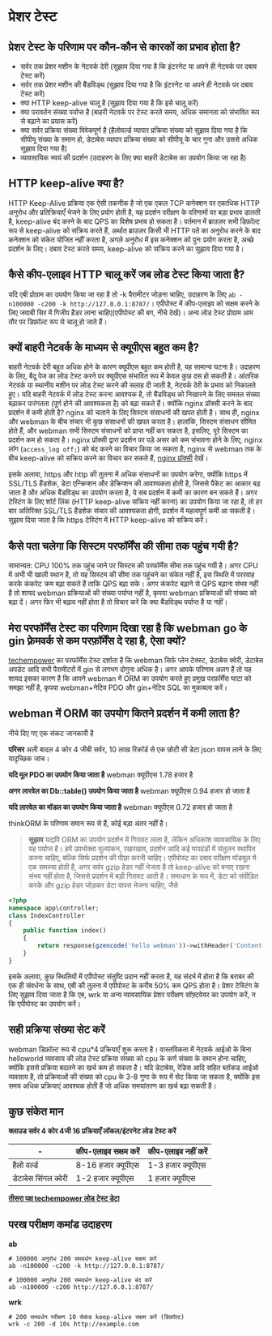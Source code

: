 # प्रेशर टेस्ट

## प्रेशर टेस्ट के परिणाम पर कौन-कौन से कारकों का प्रभाव होता है?
* सर्वर तक प्रेशर मशीन के नेटवर्क देरी (सुझाव दिया गया है कि इंटरनेट या अपने ही नेटवर्क पर दबाव टेस्ट करें)
* सर्वर तक प्रेशर मशीन की बैंडविड्थ (सुझाव दिया गया है कि इंटरनेट या अपने ही नेटवर्क पर दबाव टेस्ट करें)
* क्या HTTP keep-alive चालू है (सुझाव दिया गया है कि इसे चालू करें)
* क्या परावर्तन संख्या पर्याप्त है (बाहरी नेटवर्क पर टेस्ट करते समय, अधिक समानता को संभावित रूप से बढ़ाने का प्रयास करें)
* क्या सर्वर प्रक्रिया संख्या विवेकपूर्ण है (हैलोवर्ल्ड व्यापार प्रक्रिया संख्या को सुझाव दिया गया है कि सीपीयू संख्या के समान हो, डेटाबेस व्यापार प्रक्रिया संख्या को सीपीयू के चार गुना और उससे अधिक सुझाव दिया गया है)
* व्यावसायिक स्वयं की प्रदर्शन (उदाहरण के लिए क्या बाहरी डेटाबेस का उपयोग किया जा रहा है)

## HTTP keep-alive क्या है?
HTTP Keep-Alive प्रक्रिया एक ऐसी तकनीक है जो एक एकल TCP कनेक्शन पर एकाधिक HTTP अनुरोध और प्रतिक्रियाएँ भेजने के लिए प्रयोग होती है, यह प्रदर्शन परीक्षण के परिणामों पर बड़ा प्रभाव डालती है, keep-alive बंद करने के बाद QPS का विशेष प्रभाव हो सकता है।
वर्तमान में ब्राउज़र सभी डिफ़ॉल्ट रूप से keep-alive को सक्रिय करते हैं, अर्थात ब्राउज़र किसी भी HTTP पते का अनुरोध करने के बाद कनेक्शन को संकेत योजित नहीं करता है, अगले अनुरोध में इस कनेक्शन को पुनः प्रयोग करता है, अच्छे प्रदर्शन के लिए।
दबाव टेस्ट करते समय, keep-alive को सक्रिय करने का सुझाव दिया गया है।
## कैसे कीप-एलाइव HTTP चालू करें जब लोड टेस्ट किया जाता है?
यदि एबी प्रोग्राम का उपयोग किया जा रहा है तो -k पैरामीटर जोड़ना चाहिए, उदाहरण के लिए `ab -n100000 -c200 -k http://127.0.0.1:8787/`।
एपीपोस्ट में कीप-एलाइव को सक्षम करने के लिए जवाबी सिर में गिजीप हैडर लाना चाहिए(एपीपोस्ट की बग, नीचे देखें)।
अन्य लोड टेस्ट प्रोग्राम आम तौर पर डिफ़ॉल्ट रूप से चालू हो जाते हैं।

## क्यों बाहरी नेटवर्क के माध्यम से क्यूपीएस बहुत कम है?
बाहरी नेटवर्क देरी बहुत अधिक होने के कारण क्यूपीएस बहुत कम होती है, यह सामान्य घटना है। उदाहरण के लिए, बैदू पेज का लोड टेस्ट करने पर क्यूपीएस संभावित रूप में केवल कुछ दस हो सकती है।
आंतरिक नेटवर्क या स्थानीय मशीन पर लोड टेस्ट करने की सलाह दी जाती है, नेटवर्क देरी के प्रभाव को निकालते हुए।
यदि बाहरी नेटवर्क में लोड टेस्ट करना आवश्यक है, तो बैंडविड्थ को निखारने के लिए समतल संख्या बढ़ाकर पारंगतता (पूर्ण होने की आवश्यकता है) को बढ़ा सकते हैं।
क्योंकि nginx प्रॉक्सी करने के बाद प्रदर्शन में कमी होती है?
nginx को चलाने के लिए सिस्टम संसाधनों की खपत होती है। साथ ही, nginx और webman के बीच संचार भी कुछ संसाधनों की खपत करता है।
हालांकि, सिस्टम संसाधन सीमित होते हैं, और webman सभी सिस्टम संसाधनों को प्राप्त नहीं कर सकता है, इसलिए, पूरे सिस्टम का प्रदर्शन कम हो सकता है।
nginx प्रॉक्सी द्वारा प्रदर्शन पर पड़े असर को कम संभावना होने के लिए, nginx लॉग (`access_log off;`) को बंद करने का विचार किया जा सकता है, 
nginx से webman तक के बीच keep-alive को सक्रिय करने का विचार कर सकते हैं, [nginx प्रॉक्सी](nginx-proxy.md) देखें।

इसके अलावा, https और http की तुलना में अधिक संसाधनों का उपयोग करेगा, क्योंकि https में SSL/TLS हैंडशेक, डेटा एन्क्रिप्शन और डेक्रिप्शन की आवश्यकता होती है, 
जिससे पैकेट का आकार बढ़ जाता है और अधिक बैंडविड्थ का उपयोग करता है, ये सब प्रदर्शन में कमी का कारण बन सकते हैं।
अगर टेस्टिंग के लिए शॉर्ट लिंक (HTTP keep-alive सक्रिय नहीं करना) का उपयोग किया जा रहा है,  तो हर बार अतिरिक्त SSL/TLS हैंडशेक संचार की आवश्यकता होगी, प्रदर्शन में महत्वपूर्ण कमी आ सकती है।
सुझाव दिया जाता है कि https टेस्टिंग में HTTP keep-alive को सक्रिय करें।
## कैसे पता चलेगा कि सिस्टम परफॉर्मेंस की सीमा तक पहुंच गयी है?
सामान्यत: CPU 100% तक पहुंच जाने पर सिस्टम की परफॉर्मेंस सीमा तक पहुंच गयी है। अगर CPU में अभी भी खाली स्थान है, तो यह सिस्टम की सीमा तक पहुंचने का संकेत नहीं है, इस स्थिति में पररवाह करके कंकरेट क्रम बढ़ा सकते हैं ताकि QPS बढ़ा सके।
अगर कंकरेट बढ़ाने से QPS बढ़ाना संभव नहीं है तो शायद webman प्रक्रियाओं की संख्या पर्याप्त नहीं है, कृपया webman प्रक्रियाओं की संख्या को बढ़ा दें। अगर फिर भी बढ़ाव नहीं होता है तो विचार करें कि क्या बैंडविड्थ पर्याप्त है या नहीं।

## मेरा परफॉर्मेंस टेस्ट का परिणाम दिखा रहा है कि webman go के gin फ़्रेमवर्क से कम परफ़ॉर्मेंस दे रहा है, ऐसा क्यों?
[techempower](https://www.techempower.com/benchmarks/#section=data-r21&hw=ph&test=db&l=zijnjz-6bj&a=2&f=1ekg-cbcw-2t4w-27wr68-pc0-iv9slc-0-1ekgw-39g-kxs00-o0zk-5jsetl-2x8doc-2) का परफॉर्मेंस टेस्ट दर्शाता है कि webman सिर्फ प्लेन टेक्स्ट, डेटाबेस क्वेरी, डेटाबेस अपडेट आदि सभी पैरामीटरों में gin से लगभग दोगुना अधिक है। अगर आपके परिणाम अलग हैं तो यह शायद इसका कारण है कि आपने webman में ORM का उपयोग करते हुए प्रमुख परफ़ॉर्मेंस घाटा को समझा नहीं है, कृपया webman+नेटिव PDO और gin+नेटिव SQL का मुकाबला करें।
## webman में ORM का उपयोग कितने प्रदर्शन में कमी लाता है?

नीचे दिए गए एक संकट जानकारी है

**परिसर**
अली बादल 4 कोर 4 जीबी सर्वर, 10 लाख रिकॉर्ड से एक छोटी सी डेटा json वापस लाने के लिए यादृच्छिक जांच।

**यदि मूल PDO का उपयोग किया जाता है**
webman क्यूपीएस 1.78 हजार है

**अगर लारवेल का Db::table() उपयोग किया जाता है**
webman क्यूपीएस 0.94 हजार हो जाता है

**यदि लारवेल का मॉडल का उपयोग किया जाता है**
webman क्यूपीएस 0.72 हजार हो जाता है

thinkORM के परिणाम समान रूप से हैं, कोई बड़ा अंतर नहीं है।

> **सुझाव**
> यद्यपि ORM का उपयोग प्रदर्शन में गिरावट लाता है, लेकिन अधिकांश व्यावसायिक के लिए यह पर्याप्त है। हमें उपभोक्ता मूल्यांकन, रखरखाव, प्रदर्शन आदि कई मापदंडों में संतुलन स्थापित करना चाहिए, बल्कि सिर्फ प्रदर्शन की पीछा करनी चाहिए।
एपीपोस्ट का दबाव परीक्षण मॉड्यूल में एक समस्या होती है, अगर सर्वर gzip हेडर नहीं भेजता है तो keep-alive को बनाए रखना संभव नहीं होता है, जिससे प्रदर्शन में बड़ी गिरावट आती है।
समाधान के रूप में, डेटा को संपीड़ित करके और gzip हेडर जोड़कर डेटा वापस भेजना चाहिए, जैसे
```php
<?php
namespace app\controller;
class IndexController
{
    public function index()
    {
        return response(gzencode('hello webman'))->withHeader('Content-Encoding', 'gzip');
    }
}
```
इसके अलावा, कुछ स्थितियों में एपीपोस्ट संतुष्टि प्रदान नहीं करता है, यह संदर्भ में होता है कि बराबर की एक ही संवर्धना के साथ, एबी की तुलना में एपीपोस्ट के करीब 50% कम QPS होता है।
प्रेशर टेस्टिंग के लिए सुझाव दिया जाता है कि एब, wrk या अन्य व्यावसायिक प्रेशर परीक्षण सॉफ़्टवेयर का उपयोग करें, न कि एपीपोस्ट का उपयोग करें।
## सही प्रक्रिया संख्या सेट करें
webman डिफ़ॉल्ट रूप से cpu*4 प्रक्रियाएँ शुरू करता है। वास्तविकता में नेटवर्क आईओ के बिना helloworld व्यवसाय की लोड टेस्ट प्रक्रिया संख्या को cpu के कर्ण संख्या के समान होना चाहिए, क्योंकि इससे प्रक्रिया बदलने का खर्च कम हो सकता है।
यदि डेटाबेस, रेडिस आदि सहित ब्लॉकड आईओ व्यवसाय है, तो प्रक्रियाओं की संख्या को cpu के 3-8 गुणा के रूप में सेट किया जा सकता है, क्योंकि इस समय अधिक प्रक्रियाएं आवश्यक होती हैं जो अधिक समयांतरण का खर्च बढ़ा सकती है।

## कुछ संकेत मान
**क्लाउड सर्वर 4 कोर 4जी 16 प्रक्रियाएँ लॉकल/इंटरनेट लोड टेस्ट करें**

| - | कीप-एलाइव सक्षम करें | कीप-एलाइव नहीं करें |
|--|-----|-----|
| हैलो वर्ल्ड | 8-16 हजार क्यूपीएस | 1-3 हजार क्यूपीएस |
| डेटाबेस सिंगल क्वेरी | 1-2 हजार क्यूपीएस | 1 हजार क्यूपीएस |

[**तीसरा पक्ष techempower लोड टेस्ट डेटा**](https://www.techempower.com/benchmarks/#section=data-r21&l=zik073-6bj&test=db)
## परख परीक्षण कमांड उदाहरण

**ab**
``` 
# 100000 अनुरोध 200 समवर्धन keep-alive सक्षम करें
ab -n100000 -c200 -k http://127.0.0.1:8787/

# 100000 अनुरोध 200 समवर्धन keep-alive बंद करें
ab -n100000 -c200 http://127.0.0.1:8787/
```

**wrk**
``` 
# 200 समवर्धन परीक्षण 10 सेकंड keep-alive सक्षम करें (डिफ़ॉल्ट)
wrk -c 200 -d 10s http://example.com
```
